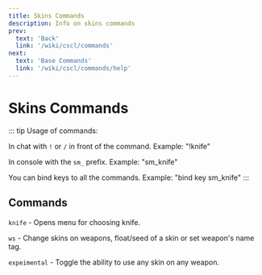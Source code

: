 ```yaml
---
title: Skins Commands
description: Info on skins commands
prev: 
  text: 'Back'
  link: '/wiki/cscl/commands'
next: 
  text: 'Base Commands'
  link: '/wiki/cscl/commands/help'
---
```


# Skins Commands

::: tip
Usage of commands:

In chat with `!` or `/` in front of the command. Example: "!knife"

In console with the `sm_` prefix. Example: "sm_knife"

You can bind keys to all the commands. Example: "bind key sm_knife"
:::

## Commands

`knife` - Opens menu for choosing knife.

`ws` - Change skins on weapons, float/seed of a skin or set weapon's name tag.

`expeimental` - Toggle the ability to use any skin on any weapon.
